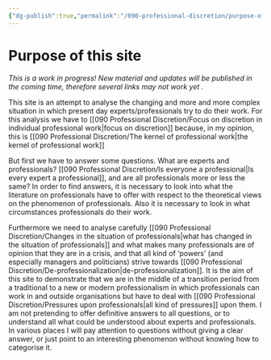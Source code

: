 ```yaml
---
{"dg-publish":true,"permalink":"/090-professional-discretion/purpose-of-this-site/","tags":["gardenEntry"]}
---
```


# Purpose of this site
*This is a work in progress! New material and updates will be published in the coming time, therefore several links may not work yet .*

This site is an attempt to analyse the changing and more and more complex situation in which present day experts/professionals try to do their work. For this analysis we have to [[090 Professional Discretion/Focus on discretion in individual professional work\|focus on discretion]] because, in my opinion, this is [[090 Professional Discretion/The kernel of professional work\|the kernel of professional work]]

But first we have to answer some questions. What are experts and professionals? [[090 Professional Discretion/Is everyone a professional\|Is every expert a professional]], and are all professionals more or less the same? In order to find answers, it is necessary to look into what the literature on professionals have to offer with respect to the theoretical views on the phenomenon of professionals. Also it is necessary to look in what circumstances professionals do their work.

Furthermore we need to analyse carefully [[090 Professional Discretion/Changes in the situation of professionals\|what has changed in the situation of professionals]] and what makes many professionals are of opinion that they are in a crisis, and that all kind of ‘powers’ (and especially managers and politicians) strive towards [[090 Professional Discretion/De-professionalization\|de-professionalization]]. It is the aim of this site to demonstrate that we are in the middle of a transition period from a traditional to a new or modern professionalism in which professionals can work in and outside organisations but have to deal with [[090 Professional Discretion/Pressures upon professionals\|all kind of pressures]] upon them. I am not pretending to offer definitive answers to all questions, or to understand all what could be understood about experts and professionals. In various places I will pay attention to questions without giving a clear answer, or just point to an interesting phenomenon without knowing how to categorise it.
